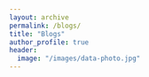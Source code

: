 ```yaml
---
layout: archive
permalink: /blogs/
title: "Blogs"
author_profile: true
header:
  image: "/images/data-photo.jpg"
---
```

